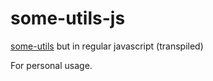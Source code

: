 # some-utils-js

[some-utils](https://github.com/jniac/some-utils) but in regular javascript (transpiled)

For personal usage.